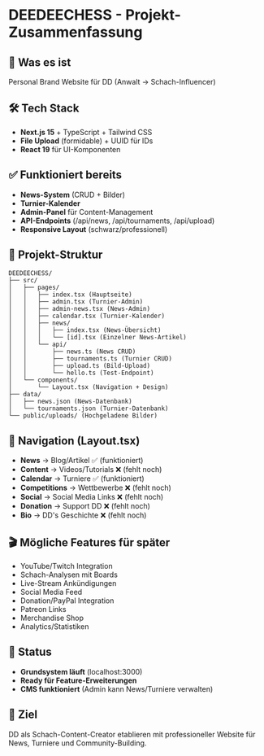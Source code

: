 # DEEDEECHESS - Projekt-Zusammenfassung

## 🎯 Was es ist
Personal Brand Website für DD (Anwalt → Schach-Influencer)

## 🛠️ Tech Stack
- **Next.js 15** + TypeScript + Tailwind CSS
- **File Upload** (formidable) + UUID für IDs
- **React 19** für UI-Komponenten

## ✅ Funktioniert bereits
- **News-System** (CRUD + Bilder)
- **Turnier-Kalender** 
- **Admin-Panel** für Content-Management
- **API-Endpoints** (/api/news, /api/tournaments, /api/upload)
- **Responsive Layout** (schwarz/professionell)

## 📁 Projekt-Struktur
```
DEEDEECHESS/
├── src/
│   ├── pages/
│   │   ├── index.tsx (Hauptseite)
│   │   ├── admin.tsx (Turnier-Admin)
│   │   ├── admin-news.tsx (News-Admin)
│   │   ├── calendar.tsx (Turnier-Kalender)
│   │   ├── news/
│   │   │   ├── index.tsx (News-Übersicht)
│   │   │   └── [id].tsx (Einzelner News-Artikel)
│   │   └── api/
│   │       ├── news.ts (News CRUD)
│   │       ├── tournaments.ts (Turnier CRUD)
│   │       ├── upload.ts (Bild-Upload)
│   │       └── hello.ts (Test-Endpoint)
│   └── components/
│       └── Layout.tsx (Navigation + Design)
├── data/
│   ├── news.json (News-Datenbank)
│   └── tournaments.json (Turnier-Datenbank)
└── public/uploads/ (Hochgeladene Bilder)
```

## 🧭 Navigation (Layout.tsx)
- **News** → Blog/Artikel ✅ (funktioniert)
- **Content** → Videos/Tutorials ❌ (fehlt noch)
- **Calendar** → Turniere ✅ (funktioniert)
- **Competitions** → Wettbewerbe ❌ (fehlt noch)
- **Social** → Social Media Links ❌ (fehlt noch)
- **Donation** → Support DD ❌ (fehlt noch)
- **Bio** → DD's Geschichte ❌ (fehlt noch)

## 🎬 Mögliche Features für später
- YouTube/Twitch Integration
- Schach-Analysen mit Boards
- Live-Stream Ankündigungen
- Social Media Feed
- Donation/PayPal Integration
- Patreon Links
- Merchandise Shop
- Analytics/Statistiken

## 🚀 Status
- **Grundsystem läuft** (localhost:3000)
- **Ready für Feature-Erweiterungen**
- **CMS funktioniert** (Admin kann News/Turniere verwalten)

## 🎯 Ziel
DD als Schach-Content-Creator etablieren mit professioneller Website für News, Turniere und Community-Building.